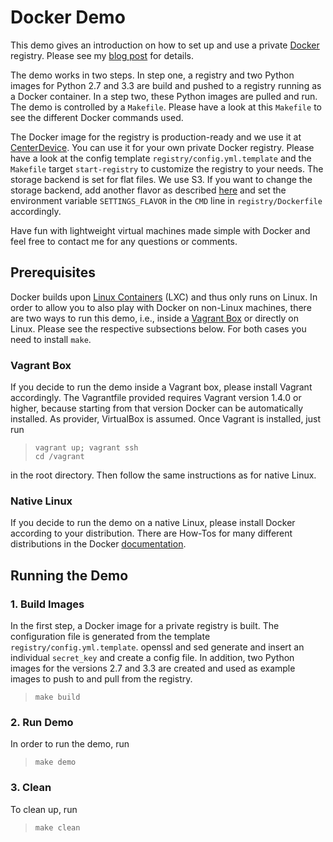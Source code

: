 # Docker Demo #

This demo gives an introduction on how to set up and use a private [Docker][docker] registry. Please see my [blog post][cc-blog] for details. 

The demo works in two steps. In step one, a registry and two Python images for Python 2.7 and 3.3 are build and pushed to a registry running as a Docker container. In a step two, these Python images are pulled and run. The demo is controlled by a `Makefile`. Please have a look at this `Makefile` to see the different Docker commands used. 

The Docker image for the registry is production-ready and we use it at [CenterDevice][centerdevice]. You can use it for your own private Docker registry. Please have a look at the config template `registry/config.yml.template` and the `Makefile` target `start-registry` to customize the registry to your needs. The storage backend is set for flat files. We use S3. If you want to change the storage backend, add another flavor as described [here][docker-registry] and set the environment variable `SETTINGS_FLAVOR` in the `CMD` line in `registry/Dockerfile` accordingly.

Have fun with lightweight virtual machines made simple with Docker and feel free to contact me for any questions or comments.

## Prerequisites ##

Docker builds upon [Linux Containers][lxc] (LXC) and thus only runs on Linux. In order to allow you to also play with Docker on non-Linux machines, there are two ways to run this demo, i.e., inside a [Vagrant Box][vagrant] or directly on Linux. Please see the respective subsections below. For both cases you need to install `make`.

### Vagrant Box ###

If you decide to run the demo inside a Vagrant box, please install Vagrant accordingly. The Vagrantfile provided requires Vagrant version 1.4.0 or higher, because starting from that version Docker can be automatically installed. As provider, VirtualBox is assumed. Once Vagrant is installed, just run
> `vagrant up; vagrant ssh`   
> `cd /vagrant`

in the root directory. Then follow the same instructions as for native Linux.

### Native Linux  ###

If you decide to run the demo on a native Linux, please install Docker according to your distribution. There are How-Tos for many different distributions in the Docker [documentation][docker-install-doc].

## Running the Demo ##

### 1. Build Images ###

In the first step, a Docker image for a private registry is built. The configuration file is generated from the template `registry/config.yml.template`. openssl and sed generate and insert an individual `secret_key` and create a config file. In addition, two Python images for the versions 2.7 and 3.3 are created and used as example images to push to and pull from the registry.
> `make build`

### 2. Run Demo ###

In order to run the demo, run
> `make demo`

### 3. Clean ###

To clean up, run
> `make clean`

[docker]: http://docker.io
[centerdevice]: http://www.centerdevice.com
[cc-blog]: blog
[lxc]: http://linuxcontainers.org/
[vagrant]: http://www.vagrantup.com
[docker-install-doc]: http://docs.docker.io/en/latest/installation/
[docker-registry]: https://github.com/dotcloud/docker-registry

